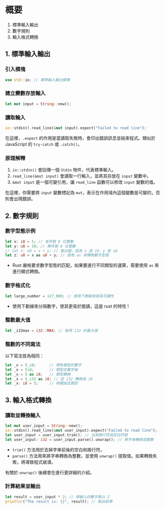 # 概要

1. 標準輸入輸出
2. 數字規則
3. 輸入格式轉換

## 1. 標準輸入輸出

### 引入模塊

```rust
use std::io; // 標準輸入輸出模塊
```

### 建立變數存放輸入

```rust
let mut input = String::new();
```

### 讀取輸入

```rust
io::stdin().read_line(&mut input).expect("Failed to read line");
```

在這裡，`.expect` 的作用是當讀取失敗時，會印出錯誤訊息並結束程式。類似於 JavaScript 的 `try-catch` 或 `.catch()`。

### 原理解釋

1. `io::stdin()` 會回傳一個 `Stdin` 物件，代表標準輸入。
2. `read_line(&mut input)` 會讀取一行輸入，並將其存放在 `input` 變數中。
3. `&mut input` 是一個可變引用，讓 `read_line` 函數可以修改 `input` 變數的值。

在這裡，你需要將 `input` 變數標記為 `mut`，表示在作用域內這個變數是可變的，否則會出現錯誤。

## 2. 數字規則

### 數字型態示例

```rust
let x: i8 = 5; // 有符號 8 位整數
let y: u8 = 10; // 無符號 8 位整數
// let z: u8 = x + y; // 會出錯，因為 x 是 i8，y 是 u8
let z: u8 = x as u8 + y; // 使用 as 來轉換數字型態
```

- Rust 嚴格要求數字型態的匹配，如果要進行不同類型的運算，需要使用 `as` 來進行顯式轉換。

### 數字格式化

```rust
let large_number = 127_000; // 使用下劃線來提高可讀性
```

- 使用下劃線來分隔數字，使其更易於閱讀，這是 rust 的特性 !

### 整數最大值

```rust
let _i32max = i32::MAX; // 取得 i32 的最大值
```

### 整數的不同寫法

以下寫法皆為相同：

```rust
let _x = 5_i8;      // 帶有類型的數字
let _x = 5i8;       // 類型在數字後
let _x = 5 as i8;   // 類型轉換
let _x = 5_i32 as i8; // 從 i32 轉換為 i8
let _x: i8 = 5;     // 明確指定類型
```

## 3. 輸入格式轉換

### 讀取並轉換輸入

```rust
let mut user_input = String::new();
io::stdin().read_line(&mut user_input).expect("Failed to read line");
let user_input = user_input.trim(); // 去掉換行符與空白符號
let user_input: i32 = user_input.parse().unwrap(); // 將字串轉換成整數
```

- `trim()` 方法用於去掉字串前後的空白和換行符。
- `parse()` 方法用來將字串轉換為整數，並使用 `unwrap()` 提取值。如果轉換失敗，將導致程式崩潰。

有關於 `unwrap()` 後續會在進行更詳細的介紹。

### 計算結果並輸出

```rust
let result = user_input * 2; // 將輸入的數字乘以 2
println!("The result is: {}", result); // 輸出結果
```
